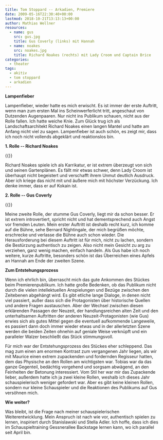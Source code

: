 ```yaml
---
title: Tom Stoppard -- Arkadien, Premiere
date: 2009-05-16T22:30:40+00:00
lastmod: 2018-10-21T13:13:13+00:00
author: Mathias Wellner
resources:
  - name: gus
    src: gus.jpg
    title: Gus Coverly (links) mit Hannah
  - name: noakes
    src: noakes.jpg
    title: Richard Noakes (rechts) mit Lady Croom und Captain Brice
categories:
  - theater
tags:
  - akitiv
  - tom stoppard
  - arkadien
---
```

**Lampenfieber**

Lampenfieber, wieder hatte es mich erwischt. Es ist immer der erste Auftritt, wenn man zum ersten Mal ins Scheinwerferlicht tritt, angeschaut von Dutzenden Augenpaaren. Nur nicht ins Publikum schauen, nicht aus der Rolle fallen. Ich hatte weiche Knie. Zum Glück trug ich als Landschaftsarchitekt Richard Noakes einen langen Mantel und hatte am Anfang nicht viel zu sagen. Lampenfieber ist auch schön, es zeigt mir, dass ich noch nicht vollends abgeklärt und reaktionslos bin.

**1. Rolle -- Richard Noakes**

{{<responsive-image name="noakes">}}

Richard Noakes spiele ich als Karrikatur, er ist extrem überzeugt von sich und seinen Gartenplänen. Es fällt mir etwas schwer, denn Lady Croom ist überhaupt nicht begeistert und verschafft ihrem Unmut deutlich Ausdruck. Aber ich kriege das nicht mit und äußere mich mit höchster Verzückung. Ich denke immer, dass er auf Kokain ist.

**2. Rolle -- Gus Coverly**

{{<responsive-image name="gus">}}

Meine zweite Rolle, der stumme Gus Coverly, liegt mir da schon besser. Er ist extrem introvertiert, spricht nicht und hat dementsprechend auch Angst vor fremden Leuten. Mein erster Auftritt ist deshalb recht kurz, ich komme auf die Bühne, sehe Bernard Nightingale, der mich begrüßen möchte, erschrecke und verlasse die Bühne auch schon wieder. Die Herausforderung bei diesem Auftritt ist für mich, nicht zu lachen, sondern die Bestürzung authentisch zu zeigen. Also nicht mein Gesicht zu arg zu verziehen, ganz wenig machen, einfach handeln. Als Gus habe ich noch weitere, kurze Auftritte, besonders schön ist das Überreichen eines Apfels an Hannah am Ende der zweiten Szene.

**Zum Entstehungsprozess**

Wenn ich ehrlich bin, überrascht mich das gute Ankommen des Stückes beim Premierenpublikum. Ich hatte große Bedenken, ob das Publikum nicht durch die vielen intellektuellen Anspielungen und Bezüge zwischen den Zeitebenen abgehängt wird. Es gibt etliche lange Dialoge, in denen nicht viel passiert, außer dass sich die Protagonisten über historische Quellen und andere Fragen austauschen. Aber der Wechsel zwischen diesen erklärenden Passagen der Neuzeit, der handlungsreichen alten Zeit und den unterhaltsamen Auftritten der anderen Neuzeit-Protagonisten (wie Gus) erwies sich als gutes Mittel gegen die eventuell aufkommende Langeweile, es passiert dann doch immer wieder etwas und in der allerletzten Szene werden die beiden Zeiten ohnehin auf geniale Weise verknüpft und ein paralleler Walzer beschließt das Stück stimmungsvoll.

Für mich war der Entstehungsprozess des Stückes eher schleppend. Das mag zum einen am enormen Kontrast zum vergangenen Jahr liegen, als wir mit Maurice einen extrem zupackenden und fordernden Regisseur hatten, dem das Physische an den Rollen am wichtigsten war. Tobias war da das ganze Gegenteil, bedächtig vorgehend und sorgsam abwägend, an den Feinheiten der Betonung interessiert. Vom Stil her war mir das Zupackende lieber, außerdem hatte ich ja zwei kleine Rollen, weshalb ich dieses Jahr schauspielerisch weniger gefordert war. Aber es gibt keine kleinen Rollen, sondern nur kleine Schauspieler und die Reaktionen des Publikums auf Gus versöhnen mich.

**Wie weiter?**

Was bleibt, ist die Frage nach meiner schauspielerischen Weiterentwicklung. Mein Anspruch ist nach wie vor, authentisch spielen zu lernen, inspiriert durch Stanislawski und Stella Adler. Ich hoffe, dass ich dies im Schauspieltraining Gessnerallee Backstage lernen kann, wo ich parallel seit April bin.